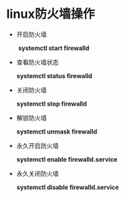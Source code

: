 # linux防火墙操作

* 开启防火墙

  ​	**systemctl start firewalld**

* 查看防火墙状态

  **systemctl status firewalld**

* 关闭防火墙

  **systemctl stop firewalld**

* 解锁防火墙

    **systemctl unmask firewalld**

* 永久开启防火墙

   **systemctl enable firewalld.service**

* 永久关闭防火墙

   **systemctl disable firewalld.service**

  

  

  